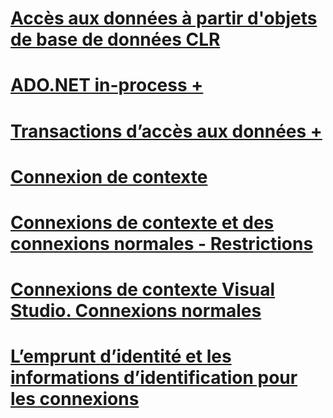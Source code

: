 # [Accès aux données à partir d'objets de base de données CLR](data-access-from-clr-database-objects.md)

# [ADO.NET in-process +](../../../relational-databases/clr-integration-data-access-in-process-ado-net/sql-server-in-process-specific-extensions-to-ado-net.md)
# [Transactions d’accès aux données +](../../../relational-databases/clr-integration-data-access-transactions/clr-integration-and-transactions.md)

# [Connexion de contexte](context-connection.md)
# [Connexions de contexte et des connexions normales - Restrictions](context-connections-and-regular-connections-restrictions.md)
# [Connexions de contexte Visual Studio. Connexions normales](context-connections-vs-regular-connections.md)
# [L’emprunt d’identité et les informations d’identification pour les connexions](impersonation-and-credentials-for-connections.md)
